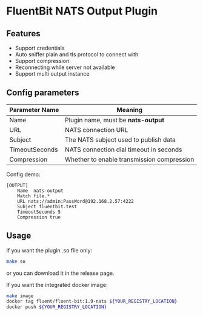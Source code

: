 # FluentBit NATS Output Plugin

## Features

- Support credentials
- Auto sniffer plain and tls protocol to connect with
- Support compression
- Reconnecting while server not available
- Support multi output instance

## Config parameters

| Parameter Name | Meaning                                    |
| -------------- | ------------------------------------------ |
| Name           | Plugin name, must be **nats-output**       |
| URL            | NATS connection URL                        |
| Subject        | The NATS subject used to publish data      |
| TimeoutSeconds | NATS connection dial timeout in seconds    |
| Compression    | Whether to enable transmission compression |

Config demo:

```
[OUTPUT]
    Name  nats-output
    Match file.*
    URL nats://admin:PassWord@192.168.2.57:4222
    Subject fluentbit.test
    TimeoutSeconds 5
    Compression true
```

## Usage

If you want the plugin .so file only:

```bash
make so
```

or you can download it in the release page.

If you want the integrated docker image:

```bash
make image
docker tag fluent/fluent-bit:1.9-nats ${YOUR_REGISTRY_LOCATION}
docker push ${YOUR_REGISTRY_LOCATION}
```